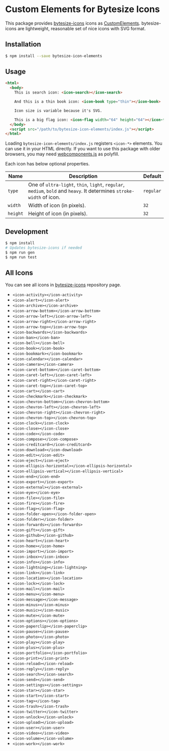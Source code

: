 Custom Elements for Bytesize Icons
==================================

This package provides [bytesize-icons](https://github.com/danklammer/bytesize-icons) icons as [CustomElements](https://developers.google.com/web/fundamentals/getting-started/primers/customelements).
bytesize-icons are lightweight, reasonable set of nice icons with SVG format.


## Installation

```sh
$ npm install --save bytesize-icon-elements
```


## Usage

```html
<html>
  <body>
    This is search icon: <icon-search></icon-search>

    And this is a thin book icon: <icon-book type="thin"></icon-book>

    Icon size is variable because it's SVG.

    This is a big flag icon: <icon-flag width="64" height="64"></icon-flag>
  </body>
  <script src="/path/to/bytesize-icon-elements/index.js"></script>
</html>
```

Loading `bytesize-icon-elements/index.js` registers `<icon-*>` elements. You can use it in your HTML directly.
If you want to use this package with older browsers, you may need [webcomponents.js](https://github.com/webcomponents/webcomponentsjs) as polyfill.

Each icon has below optional properties.

| Name     | Description                                                                                                           | Default   |
|----------|-----------------------------------------------------------------------------------------------------------------------|-----------|
| `type`   | One of `ultra-light`, `thin`, `light`, `regular`, `medium`, `bold` and `heavy`. It determines `stroke-width` of icon. | `regular` |
| `width`  | Width of icon (in pixels).                                                                                            | `32`      |
| `height` | Height of icon (in pixels).                                                                                           | `32`      |


## Development

```sh
$ npm install
# Updates bytesize-icons if needed
$ npm run gen
$ npm run test
```

## All Icons

You can see all icons in [bytesize-icons](https://github.com/danklammer/bytesize-icons#grab-n-go) repository page.

- `<icon-activity></icon-activity>`
- `<icon-alert></icon-alert>`
- `<icon-archive></icon-archive>`
- `<icon-arrow-bottom></icon-arrow-bottom>`
- `<icon-arrow-left></icon-arrow-left>`
- `<icon-arrow-right></icon-arrow-right>`
- `<icon-arrow-top></icon-arrow-top>`
- `<icon-backwards></icon-backwards>`
- `<icon-ban></icon-ban>`
- `<icon-bell></icon-bell>`
- `<icon-book></icon-book>`
- `<icon-bookmark></icon-bookmark>`
- `<icon-calendar></icon-calendar>`
- `<icon-camera></icon-camera>`
- `<icon-caret-bottom></icon-caret-bottom>`
- `<icon-caret-left></icon-caret-left>`
- `<icon-caret-right></icon-caret-right>`
- `<icon-caret-top></icon-caret-top>`
- `<icon-cart></icon-cart>`
- `<icon-checkmark></icon-checkmark>`
- `<icon-chevron-bottom></icon-chevron-bottom>`
- `<icon-chevron-left></icon-chevron-left>`
- `<icon-chevron-right></icon-chevron-right>`
- `<icon-chevron-top></icon-chevron-top>`
- `<icon-clock></icon-clock>`
- `<icon-close></icon-close>`
- `<icon-code></icon-code>`
- `<icon-compose></icon-compose>`
- `<icon-creditcard></icon-creditcard>`
- `<icon-download></icon-download>`
- `<icon-edit></icon-edit>`
- `<icon-eject></icon-eject>`
- `<icon-ellipsis-horizontal></icon-ellipsis-horizontal>`
- `<icon-ellipsis-vertical></icon-ellipsis-vertical>`
- `<icon-end></icon-end>`
- `<icon-export></icon-export>`
- `<icon-external></icon-external>`
- `<icon-eye></icon-eye>`
- `<icon-file></icon-file>`
- `<icon-fire></icon-fire>`
- `<icon-flag></icon-flag>`
- `<icon-folder-open></icon-folder-open>`
- `<icon-folder></icon-folder>`
- `<icon-forwards></icon-forwards>`
- `<icon-gift></icon-gift>`
- `<icon-github></icon-github>`
- `<icon-heart></icon-heart>`
- `<icon-home></icon-home>`
- `<icon-import></icon-import>`
- `<icon-inbox></icon-inbox>`
- `<icon-info></icon-info>`
- `<icon-lightning></icon-lightning>`
- `<icon-link></icon-link>`
- `<icon-location></icon-location>`
- `<icon-lock></icon-lock>`
- `<icon-mail></icon-mail>`
- `<icon-menu></icon-menu>`
- `<icon-message></icon-message>`
- `<icon-minus></icon-minus>`
- `<icon-music></icon-music>`
- `<icon-mute></icon-mute>`
- `<icon-options></icon-options>`
- `<icon-paperclip></icon-paperclip>`
- `<icon-pause></icon-pause>`
- `<icon-photo></icon-photo>`
- `<icon-play></icon-play>`
- `<icon-plus></icon-plus>`
- `<icon-portfolio></icon-portfolio>`
- `<icon-print></icon-print>`
- `<icon-reload></icon-reload>`
- `<icon-reply></icon-reply>`
- `<icon-search></icon-search>`
- `<icon-send></icon-send>`
- `<icon-settings></icon-settings>`
- `<icon-star></icon-star>`
- `<icon-start></icon-start>`
- `<icon-tag></icon-tag>`
- `<icon-trash></icon-trash>`
- `<icon-twitter></icon-twitter>`
- `<icon-unlock></icon-unlock>`
- `<icon-upload></icon-upload>`
- `<icon-user></icon-user>`
- `<icon-video></icon-video>`
- `<icon-volume></icon-volume>`
- `<icon-work></icon-work>`
